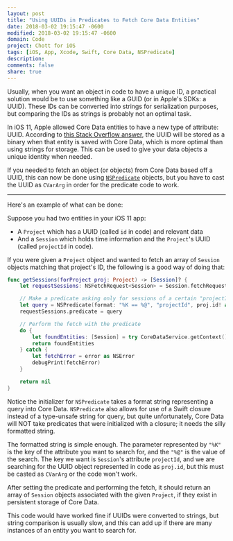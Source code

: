 ```yaml
---
layout: post
title: "Using UUIDs in Predicates to Fetch Core Data Entities"
date: 2018-03-02 19:15:47 -0600
modified: 2018-03-02 19:15:47 -0600
domain: Code
project: Chott for iOS
tags: [iOS, App, Xcode, Swift, Core Data, NSPredicate]
description:
comments: false
share: true
---
```


Usually, when you want an object in code to have a unique ID, a practical solution would be to use something like a GUID (or in Apple's SDKs: a UUID). These IDs can be converted into strings for serialization purposes, but comparing the IDs as strings is probably not an optimal task.

In iOS 11, Apple allowed Core Data entities to have a new type of attribute: UUID. According to [this Stack Overflow answer](https://stackoverflow.com/a/45685319), the UUID will be stored as a binary when that entity is saved with Core Data, which is more optimal than using strings for storage. This can be used to give your data objects a unique identity when needed.

If you needed to fetch an object (or objects) from Core Data based off a UUID, this can now be done using [`NSPredicate`](http://nshipster.com/nspredicate/) objects, but you have to cast the UUID as `CVarArg` in order for the predicate code to work.

---

Here's an example of what can be done:

Suppose you had two entities in your iOS 11 app:  
 - A `Project` which has a UUID (called `id` in code) and relevant data
 - And a `Session` which holds time information and the `Project`'s UUID (called `projectId` in code).

If you were given a `Project` object and wanted to fetch an array of `Session` objects matching that project's ID, the following is a good way of doing that:

```swift
func getSessions(forProject proj: Project) -> [Session]? {
    let requestSessions: NSFetchRequest<Session> = Session.fetchRequest()

    // Make a predicate asking only for sessions of a certain "projectId"
    let query = NSPredicate(format: "%K == %@", "projectId", proj.id! as CVarArg)
    requestSessions.predicate = query

    // Perform the fetch with the predicate
    do {
        let foundEntities: [Session] = try CoreDataService.getContext().fetch(requestSessions)
        return foundEntities
    } catch {
        let fetchError = error as NSError
        debugPrint(fetchError)
    }

    return nil
}
```

Notice the initializer for `NSPredicate` takes a format string representing a query into Core Data. `NSPredicate` also allows for use of a Swift closure instead of a type-unsafe string for query, but quite unfortunately, Core Data will NOT take predicates that were initialized with a closure; it needs the silly formatted string.

The formatted string is simple enough. The parameter represented by `"%K"` is the key of the attribute you want to search for, and the `"%@"` is the value of the search. The key we want is `Session`'s attribute `projectId`, and we are searching for the UUID object represented in code as `proj.id`, but this must be casted as `CVarArg` or the code won't work.

After setting the predicate and performing the fetch, it should return an array of `Session` objects associated with the given `Project`, if they exist in persistent storage of Core Data.

This code would have worked fine if UUIDs were converted to strings, but string comparison is usually slow, and this can add up if there are many instances of an entity you want to search for.